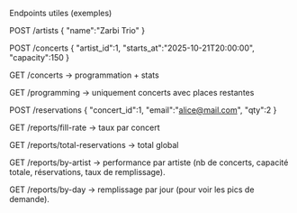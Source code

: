 Endpoints utiles (exemples)

POST /artists { "name":"Zarbi Trio" }

POST /concerts { "artist_id":1, "starts_at":"2025-10-21T20:00:00", "capacity":150 }

GET /concerts → programmation + stats

GET /programming → uniquement concerts avec places restantes

POST /reservations { "concert_id":1, "email":"alice@mail.com", "qty":2 }

GET /reports/fill-rate → taux par concert

GET /reports/total-reservations → total global

GET /reports/by-artist → performance par artiste (nb de concerts, capacité totale, réservations, taux de remplissage).

GET /reports/by-day → remplissage par jour (pour voir les pics de demande).